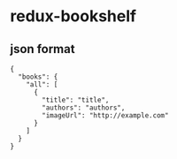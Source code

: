 # redux-bookshelf

## json format

```
{
  "books": {
    "all": [
      {
        "title": "title",
        "authors": "authors",
        "imageUrl": "http://example.com"
      }
    ]
  }
}
```
